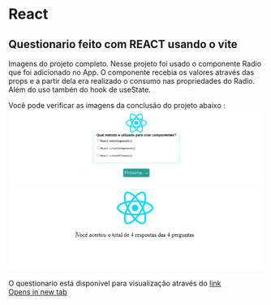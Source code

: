 # React 
## Questionario feito com REACT usando o vite

Imagens do projeto completo.
Nesse projeto foi usado o componente Radio que foi adicionado no App. O componente recebia os valores através das props e a partir dela era realizado o consumo nas propriedades do Radio.
Além do uso tambén do hook de useState.

Você pode verificar as imagens da conclusão do projeto abaixo :
![Alt text](image.png)
![Alt text](image-1.png)

O questionario está disponível para visualização através do [link](https://react-form-lovat.vercel.app/?to=/placeholder.com)  
<a href="placeholder.com" target="_blank">Opens in new tab</a>